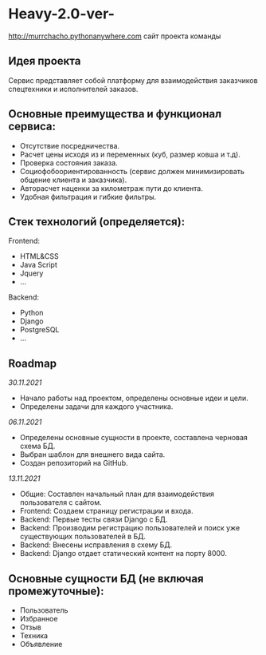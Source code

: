 # Heavy-2.0-ver-
http://murrchacho.pythonanywhere.com сайт проекта команды
## Идея проекта
Сервис представляет собой платформу для взаимодействия заказчиков спецтехники и исполнителей заказов. 

## Основные преимущества и функционал сервиса:
* Отсутствие посредничества.
* Расчет цены исходя из и переменных (куб, размер ковша и т.д).
* Проверка состояния заказа.
* Социофобоориентированность (сервис должен минимизировать общение клиента и заказчика). 
* Авторасчет наценки за километраж пути до клиента.
* Удобная фильтрация и гибкие фильтры.

## Стек технологий (определяется):
Frontend:
* HTML&CSS
* Java Script
* Jquery
* ...

Backend:
* Python
* Django
* PostgreSQL
* ...

## Roadmap
*30.11.2021*
* Начало работы над проектом, определены основные идеи и цели. 
* Определены задачи для каждого участника.

*06.11.2021*
* Определены основные сущности в проекте, составлена черновая схема БД.
* Выбран шаблон для внешнего вида сайта.
* Создан репозиторий на GitHub.

*13.11.2021*
* Общие: Составлен начальный план для взаимодействия пользователя с сайтом.
* Frontend: Создаем страницу регистрации и входа.
* Backend: Первые тесты связи Django с БД.
* Backend: Производим регистрацию пользователей и поиск уже существующих пользователей в БД.
* Backend: Внесены исправления в схему БД.
* Backend: Django отдает статический контент на порту 8000.

## Основные сущности БД (не включая промежуточные):
* Пользователь
* Избранное
* Отзыв
* Техника
* Объявление
